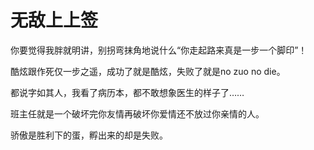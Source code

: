# 无敌上上签

你要觉得我胖就明讲，别拐弯抹角地说什么“你走起路来真是一步一个脚印”！ 

酷炫跟作死仅一步之遥，成功了就是酷炫，失败了就是no zuo no die。 

都说字如其人，我看了病历本，都不敢想象医生的样子了…… 

班主任就是一个破坏完你友情再破坏你爱情还不放过你亲情的人。 

骄傲是胜利下的蛋，孵出来的却是失败。